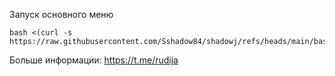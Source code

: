 
Запуск основного меню

```
bash <(curl -s https://raw.githubusercontent.com/Sshadow84/shadowj/refs/heads/main/basic/main.sh)
```



Больше информации: https://t.me/rudija
